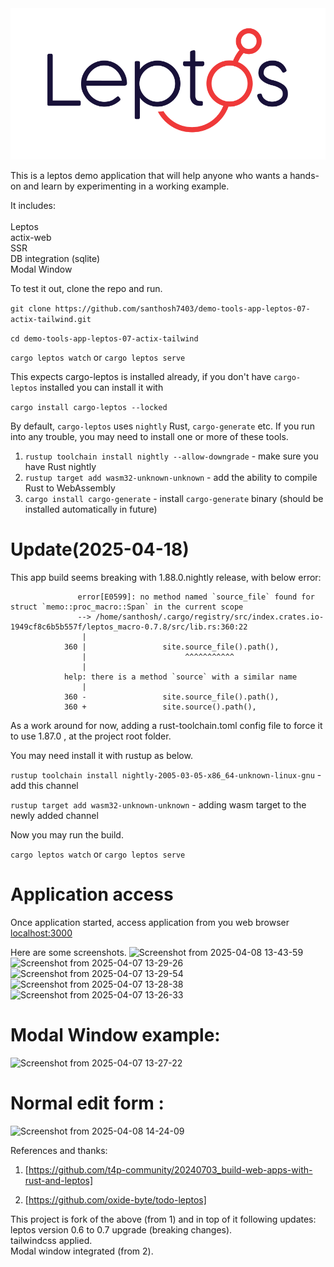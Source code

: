 <picture>
    <source srcset="https://raw.githubusercontent.com/leptos-rs/leptos/main/docs/logos/Leptos_logo_Solid_White.svg" media="(prefers-color-scheme: dark)">
    <img src="https://raw.githubusercontent.com/leptos-rs/leptos/main/docs/logos/Leptos_logo_RGB.svg" alt="Leptos Logo">
</picture>


This is a leptos demo application that will help anyone who wants a hands-on and learn by experimenting in a working example.
  
It includes:<br/>        
          Leptos<br/>
          actix-web<br/>
          SSR<br/>
          DB integration (sqlite)<br/>
          Modal Window<br/>


To test it out, clone the repo and run.

`git clone https://github.com/santhosh7403/demo-tools-app-leptos-07-actix-tailwind.git`

`cd demo-tools-app-leptos-07-actix-tailwind`

`cargo leptos watch`  or `cargo leptos serve`

This expects cargo-leptos is installed already, if you don't have `cargo-leptos` installed you can install it with

`cargo install cargo-leptos --locked`




By default, `cargo-leptos` uses `nightly` Rust, `cargo-generate` etc. If you run into any trouble, you may need to install one or more of these tools.

1. `rustup toolchain install nightly --allow-downgrade` - make sure you have Rust nightly
2. `rustup target add wasm32-unknown-unknown` - add the ability to compile Rust to WebAssembly
3. `cargo install cargo-generate` - install `cargo-generate` binary (should be installed automatically in future)

# Update(2025-04-18)

   This app build seems breaking with 1.88.0.nightly release, with below error:

                   error[E0599]: no method named `source_file` found for struct `memo::proc_macro::Span` in the current scope
                   --> /home/santhosh/.cargo/registry/src/index.crates.io-1949cf8c6b5b557f/leptos_macro-0.7.8/src/lib.rs:360:22
                    |
                360 |                 site.source_file().path(),
                    |                      ^^^^^^^^^^^
                    |
                help: there is a method `source` with a similar name
                    |
                360 -                 site.source_file().path(),
                360 +                 site.source().path(),

As a work around for now, adding a rust-toolchain.toml config file to force it to use 1.87.0 , at the project root folder.

You may need install it with rustup as below.

`rustup toolchain install nightly-2005-03-05-x86_64-unknown-linux-gnu`  - add this channel

`rustup target add wasm32-unknown-unknown`  - adding wasm target to the newly added channel

Now you may run the build.

`cargo leptos watch`  or `cargo leptos serve`


# Application access

Once application started, access application from you web browser [ localhost:3000 ](http://localhost:3000/)

Here are some screenshots.
![Screenshot from 2025-04-08 13-43-59](https://github.com/user-attachments/assets/8f50dc0d-694e-4e38-905e-196872baa6ef)
![Screenshot from 2025-04-07 13-29-26](https://github.com/user-attachments/assets/df187002-f0b5-44ed-8783-92fd5e122b5a)
![Screenshot from 2025-04-07 13-29-54](https://github.com/user-attachments/assets/38a5de8d-e3c7-4a6b-84c2-31d8f28617f5)
![Screenshot from 2025-04-07 13-28-38](https://github.com/user-attachments/assets/c3d5c0a3-fb14-4dcd-a08d-090e98840a2f)
![Screenshot from 2025-04-07 13-26-33](https://github.com/user-attachments/assets/4fafa405-d517-484c-b922-883c1f058cc5)

# Modal Window example:
![Screenshot from 2025-04-07 13-27-22](https://github.com/user-attachments/assets/1a018da0-1e0a-4a6a-b6bb-95390a9d5382)

# Normal edit form :

![Screenshot from 2025-04-08 14-24-09](https://github.com/user-attachments/assets/4a95fabe-a9f2-4e72-9e4c-f94d2fd799b1)


References and thanks:

1. [https://github.com/t4p-community/20240703_build-web-apps-with-rust-and-leptos] 

2. [https://github.com/oxide-byte/todo-leptos] 

This project is fork of the above (from 1) and in top of it following updates:<br/>
    leptos version 0.6 to 0.7 upgrade (breaking changes).<br/>
    tailwindcss applied.<br/>
    Modal window integrated (from 2).<br/>
